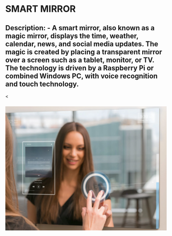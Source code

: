 # SMART MIRROR 

## Description: - A smart mirror, also known as a magic mirror, displays the time, weather, calendar, news, and social media updates. The magic is created by placing a transparent mirror over a screen such as a tablet, monitor, or TV. The technology is driven by a Raspberry Pi or combined Windows PC, with voice recognition and touch technology.

<<h3 align="center"><img src="image/Ayi.png" alt="" /> </p></h3>
   <div align="center">
  
